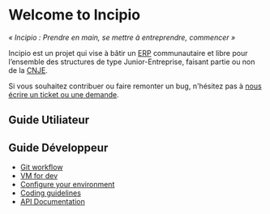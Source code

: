 # Welcome to Incipio

*« Incipio : Prendre en main, se mettre à entreprendre, commencer »*

Incipio est un projet qui vise à bâtir un [ERP](http://fr.wikipedia.org/wiki/Progiciel_de_gestion_int%C3%A9gr%C3%A9) communautaire et libre pour l’ensemble des structures de type Junior-Entreprise, faisant partie ou non de la [CNJE](http://www.junior-entreprises.com/).

Si vous souhaitez contribuer ou faire remonter un bug, n'hésitez pas à [nous écrire un ticket ou une demande](https://github.com/in6pio/Incipio/issues).


## Guide Utiliateur


## Guide Développeur

* [Git workflow](dev-guide/git-workflow.md)
* [VM for dev](dev-guide/dev-environment.md)
* [Configure your environment](dev-guide/dev-tools.md)
* [Coding guidelines](dev-guide/coding-guidelines.md)
* [API Documentation](dev-guide/api.md)
